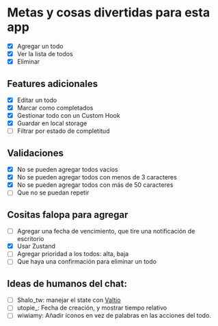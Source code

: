 # Metas y cosas divertidas para esta app

- [x] Agregar un todo
- [x] Ver la lista de todos
- [x] Eliminar

## Features adicionales

- [x] Editar un todo
- [x] Marcar como completados
- [x] Gestionar todo con un Custom Hook
- [x] Guardar en local storage
- [ ] Filtrar por estado de completitud

## Validaciones

- [x] No se pueden agregar todos vacíos
- [x] No se pueden agregar todos con menos de 3 caracteres
- [x] No se pueden agregar todos con más de 50 caracteres
- [ ] Que no se puedan repetir

## Cositas falopa para agregar

- [ ] Agregar una fecha de vencimiento, que tire una notificación de escritorio
- [x] Usar Zustand
- [ ] Agregar prioridad a los todos: alta, baja
- [ ] Que haya una confirmación para eliminar un todo

## Ideas de humanos del chat:

- [ ] Shalo_tw: manejar el state con [Valtio](https://valtio.pmnd.rs/docs/introduction/getting-started)
- [ ] utopie\_: Fecha de creación, y mostrar tiempo relativo
- [ ] wiwiamy: Añadir íconos en vez de palabras en las acciones del todo.
